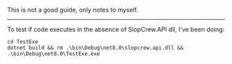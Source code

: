 This is not a good guide, only notes to myself.

---

To test if code executes in the absence of SlopCrew.API dll,
I've been doing:

```shell
cd TestExe
dotnet build && rm .\bin\Debug\net8.0\slopcrew.api.dll && .\bin\Debug\net8.0\TestExe.exe
```